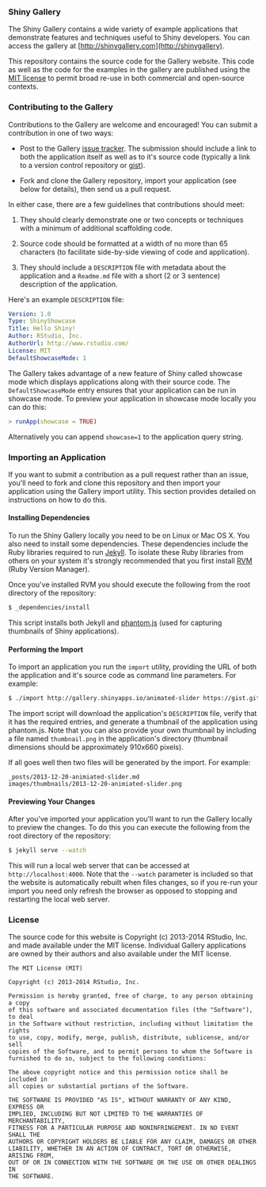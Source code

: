 
### Shiny Gallery ###

The Shiny Gallery contains a wide variety of example applications that demonstrate features and techniques useful to Shiny developers. You can access the gallery at [http://shinygallery.com](http://shinygallery). 

This repository contains the source code for the Gallery website. This code as well as the code for the examples in the gallery are published using the [MIT license](http://opensource.org/licenses/MIT) to permit broad re-use in both commercial and open-source contexts.

### Contributing to the Gallery ###

Contributions to the Gallery are welcome and encouraged! You can submit a contribution in one of two ways:
 
- Post to the Gallery [issue tracker](https://github.com/rstudio/shiny-gallery/issues/new). The submission should include a link to both the application itself as well as to it's source code (typically a link to a version control repository or [gist](https://gist.github.com/)).

- Fork and clone the Gallery repository, import your application (see below for details), then send us a pull request.

In either case, there are a few guidelines that contributions should meet:

1. They should clearly demonstrate one or two concepts or techniques with a minimum of additional scaffolding code.

2. Source code should be formatted at a width of no more than 65 characters (to facilitate side-by-side viewing of code and application).

3. They should include a `DESCRIPTION` file with metadata about the application and a `Readme.md` file with a short (2 or 3 sentence) description of the application. 

Here's an example `DESCRIPTION` file:

```yaml
Version: 1.0
Type: ShinyShowcase
Title: Hello Shiny!
Author: RStudio, Inc.
AuthorUrl: http://www.rstudio.com/
License: MIT
DefaultShowcaseMode: 1
```

The Gallery takes advantage of a new feature of Shiny called showcase mode which displays applications along with their source code. The `DefaultShowcaseMode` entry ensures that your application can be run in showcase mode. To preview your application in showcase mode locally you can do this:

```r
> runApp(showcase = TRUE)
```

Alternatively you can append `showcase=1` to the application query string.


### Importing an Application ###

If you want to submit a contribution as a pull request rather than an issue, you'll need to fork and clone this repository and then import your application using the Gallery import utility. This section provides detailed on instructions on how to do this.

#### Installing Dependencies ####

To run the Shiny Gallery locally you need to be on Linux or Mac OS X. You also need to install some dependencies. These dependencies include the Ruby libraries required to run [Jekyll](http://jekyllrb.com/). To isolate these Ruby libraries from others on your system it's strongly recommended that you first install [RVM](https://rvm.io/) (Ruby Version Manager).

Once you've installed RVM you should execute the following from the root directory of the repository: 

```bash
$ _dependencies/install
```

This script installs both Jekyll and [phantom.js](http://phantomjs.org/) (used for capturing thumbnails of Shiny applications).

#### Performing the Import ####

To import an application you run the `import` utility, providing the URL of both the application and it's source code as command line parameters. For example:

```bash
$ ./import http://gallery.shinyapps.io/animated-slider https://gist.github.com/ex/8021940
```

The import script will download the application's `DESCRIPTION` file, verify that it has the required entries, and generate a thumbnail of the application using phantom.js. Note that you can also provide your own thumbnail by including a file named `thumbnail.png` in the application's directory (thumbnail dimensions should be approximately 910x660 pixels).

If all goes well then two files will be generated by the import. For example:

```
_posts/2013-12-20-animiated-slider.md
images/thumbnails/2013-12-20-animiated-slider.png
```

#### Previewing Your Changes ####

After you've imported your application you'll want to run the Gallery locally to preview the changes. To do this you can execute the following from the root directory of the repository:

```bash
$ jekyll serve --watch
```

This will run a local web server that can be accessed at `http://localhost:4000`. Note that the `--watch` parameter is included so that the website is automatically rebuilt when files changes, so if you re-run your import you need only refresh the browser as opposed to stopping and restarting the local web server.

### License ###

The source code for this website is Copyright (c) 2013-2014 RStudio, Inc. and made available under the MIT license. Individual Gallery applications are owned by their authors and also available under the MIT license.

```
The MIT License (MIT)

Copyright (c) 2013-2014 RStudio, Inc.

Permission is hereby granted, free of charge, to any person obtaining a copy
of this software and associated documentation files (the "Software"), to deal
in the Software without restriction, including without limitation the rights
to use, copy, modify, merge, publish, distribute, sublicense, and/or sell
copies of the Software, and to permit persons to whom the Software is
furnished to do so, subject to the following conditions:

The above copyright notice and this permission notice shall be included in
all copies or substantial portions of the Software.

THE SOFTWARE IS PROVIDED "AS IS", WITHOUT WARRANTY OF ANY KIND, EXPRESS OR
IMPLIED, INCLUDING BUT NOT LIMITED TO THE WARRANTIES OF MERCHANTABILITY,
FITNESS FOR A PARTICULAR PURPOSE AND NONINFRINGEMENT. IN NO EVENT SHALL THE
AUTHORS OR COPYRIGHT HOLDERS BE LIABLE FOR ANY CLAIM, DAMAGES OR OTHER
LIABILITY, WHETHER IN AN ACTION OF CONTRACT, TORT OR OTHERWISE, ARISING FROM,
OUT OF OR IN CONNECTION WITH THE SOFTWARE OR THE USE OR OTHER DEALINGS IN
THE SOFTWARE.
```

